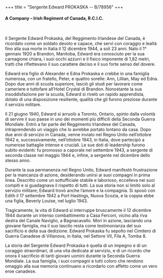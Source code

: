 +++
title = "Sergente Edward PROKASKA -- B/78956"
+++

#### A Company – Irish Regiment of Canada, R.C.I.C.
<br>


Il Sergente Edward Prokaska, del Reggimento Irlandese del Canada, è ricordato come un soldato devoto e capace, che servì con coraggio e lealtà fino alla sua morte in Italia il 12 dicembre 1944, a soli 23 anni. 
Nato il 1° gennaio 1920 a Brandon, Manitoba, Edward era conosciuto per la sua carnagione chiara, i suoi occhi azzurri e il fisico imponente di 1,82 metri, tratti che riflettevano il suo carattere deciso e il suo forte senso del dovere.

Edward era figlio di Alexander e Edna Prokaska e crebbe in una famiglia numerosa, con un fratello, Peter, e quattro sorelle: Ann, Lillian, May ed Edna. Dopo due anni di scuola superiore, lasciò gli studi per lavorare come cameriere e tuttofare all’Hotel Crystal di Brandon. Nonostante la sua insoddisfazione per la scuola, Edward si rivelò un rapido apprendista, dotato di una disposizione resiliente, qualità che gli furono preziose durante il servizio militare.

Il 21 giugno 1940, Edward si arruolò a Toronto, Ontario, spinto dalla volontà di servire il suo paese in uno dei momenti più difficili della Seconda Guerra Mondiale. Entrò a far parte del Reggimento Irlandese del Canada, intraprendendo un viaggio che lo avrebbe portato lontano da casa. 
Dopo due anni di servizio in Canada, venne inviato nel Regno Unito nell’ottobre 1942 e, successivamente, nell’ottobre 1943, in Italia, dove partecipò a numerose battaglie intense e cruciali. 
Le sue doti di leadership furono subito evidenti: fu promosso a caporale nel settembre 1943, a sergente di seconda classe nel maggio 1944 e, infine, a sergente nel dicembre dello stesso anno.

Durante la sua permanenza nel Regno Unito, Edward manifestò frustrazione per la mancanza di azione, desiderando unirsi ai suoi compagni in prima linea. Descritto come un sottufficiale stabile e laborioso, eccelleva nei suoi compiti e si guadagnava il rispetto di tutti. La sua storia non si limitò solo al servizio militare; Edward trovò anche l’amore e la compagnia. Si sposò con Edith il 17 settembre 1942 a Port Hastings, Nuova Scozia, e la coppia ebbe una figlia, Beverly Louise, nel luglio 1943.

Tragicamente, la vita di Edward si interruppe bruscamente il 12 dicembre 1944 durante un intenso combattimento a Casa Ferconi, vicino alla riva destra del Canale Naviglio, a Bagnacavallo. Morì in azione, lasciando una giovane famiglia, ma il suo lascito resta come testimonianza del suo sacrificio e della sua dedizione. 
Edward Prokaska fu sepolto nel Cimitero di Guerra Canadese di Villanova, in Italia, nel Settore VII, Fila A, Tomba 8.

La storia del Sergente Edward Prokaska è quella di un impegno e di un coraggio straordinari, di una vita dedicata al servizio, e di un ricordo che onora il sacrificio di tanti giovani uomini durante la Seconda Guerra Mondiale. 
La sua famiglia, i suoi compagni e tutti coloro che rendono omaggio alla sua memoria continuano a ricordarlo con affetto come un vero eroe canadese.
